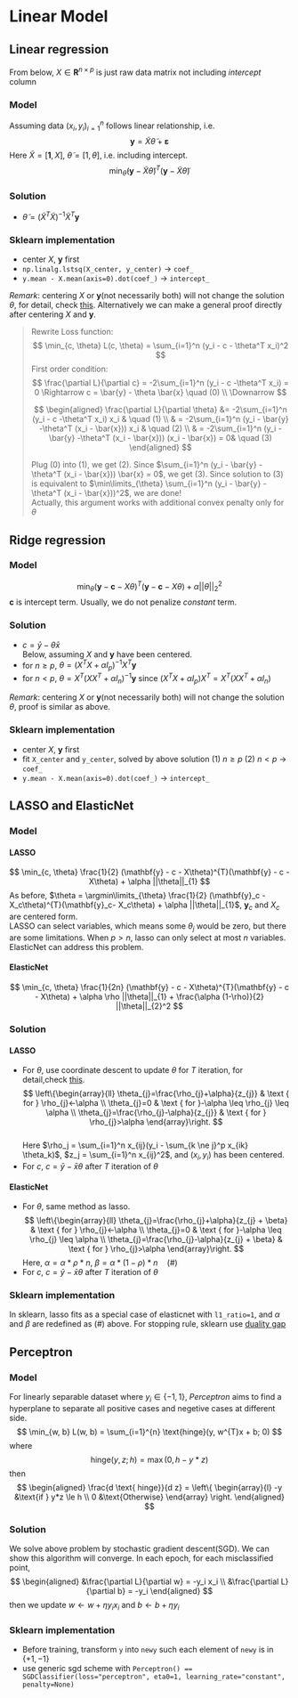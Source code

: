 # Linear Model

## Linear regression
From below, $X \in \mathbf{R}^{n \times p}$ is just raw data matrix not including *intercept* column
### Model
Assuming data $(x_i, y_i)_{i=1}^n$ follows linear relationship, i.e.
$$
    \mathbf{y} = \tilde{X}\tilde{\theta} + \boldsymbol{\varepsilon}
$$
Here $\tilde{X} = [\mathbf{1}, X]$, $\tilde{\theta} = [1, \theta]$, i.e. including intercept.   
$$
    \min_{\tilde{\theta}} (\mathbf{y} - \tilde{X}\tilde{\theta})^{T} (\mathbf{y} - \tilde{X}\tilde{\theta})
$$
### Solution 
- $\tilde{\theta} = (\tilde{X}^{T} \tilde{X})^{-1} \tilde{X}^T \mathbf{y}$  
### Sklearn implementation
- center $X$, $\mathbf{y}$ first
- `np.linalg.lstsq(X_center, y_center)` $\rightarrow$ `coef_`
- `y.mean - X.mean(axis=0).dot(coef_)` $\rightarrow$ `intercept_`  

*Remark*: centering $X$ or $\mathbf{y}$(not necessarily both) will not change the solution $\theta$, for detail, check [this](https://stats.stackexchange.com/a/108862/919). Alternatively we can make a general proof directly after centering $X$ and $\mathbf{y}$.  

>Rewrite Loss function: 
>$$
>    \min_{c, \theta} L(c, \theta) = \sum_{i=1}^n (y_i - c - \theta^T x_i)^2   
>$$
>First order condition:
>$$
>    \frac{\partial L}{\partial c} = -2\sum_{i=1}^n (y_i - c -\theta^T x_i) = 0 \Rightarrow c = \bar{y} - \theta \bar{x} \quad (0) \\
>    \Downarrow
>$$
>
>$$
>\begin{aligned}
>    \frac{\partial L}{\partial \theta} &= -2\sum_{i=1}^n (y_i - c -\theta^T x_i) x_i & \quad (1) \\
>    & = -2\sum_{i=1}^n (y_i - \bar{y} -\theta^T (x_i - \bar{x})) x_i  & \quad (2) \\
>    & = -2\sum_{i=1}^n (y_i - \bar{y} -\theta^T (x_i - \bar{x})) (x_i - \bar{x}) = 0& \quad (3)
>\end{aligned}
>$$
>
>Plug $(0)$ into $(1)$, we get $(2)$. Since $\sum_{i=1}^n (y_i - \bar{y} -\theta^T (x_i - \bar{x})) \bar{x} = 0$, we get $(3)$. Since solution to $(3)$ is equivalent to $\min\limits_{\theta} \sum_{i=1}^n (y_i - \bar{y} - \theta^T (x_i - \bar{x}))^2$, we are done!  
Actually, this argument works with additional convex penalty only for $\theta$



## Ridge regression  
### Model   
$$
    \min_{\theta} (\mathbf{y} - \mathbf{c} - X\theta)^T (\mathbf{y} - \mathbf{c} - X\theta) + \alpha ||\theta||_{2}^{2}
$$
$\mathbf{c}$ is intercept term. Usually, we do not penalize *constant* term.
### Solution
- $c = \bar{y} - \theta \bar{x}$  
Below, assuming $X$ and $\mathbf{y}$ have been centered.
- for $n \ge p$, $\theta = (X^T X + \alpha I_p)^{-1} X^{T} \mathbf{y}$
- for $n < p$, $\theta = X^{T} (X X^T + \alpha I_n)^{-1} \mathbf{y}$  since $(X^{T} X + \alpha I_p) X^{T} = X^{T}(X X^{T} + \alpha I_n)$  

*Remark*: centering $X$ or $\mathbf{y}$(not necessarily both) will not change the solution $\theta$, proof is similar as above.

### Sklearn implementation
- center $X$, $\mathbf{y}$ first
- fit `X_center` and `y_center`, solved by above solution (1) $n \ge p$ (2) $n < p$ $\rightarrow$ `coef_`
- `y.mean - X.mean(axis=0).dot(coef_)` $\rightarrow$ `intercept_`  

## LASSO and ElasticNet
### Model  
#### LASSO
$$
    \min_{c, \theta} \frac{1}{2} (\mathbf{y} - c - X\theta)^{T}(\mathbf{y} - c - X\theta) + \alpha ||\theta||_{1}
$$
As before, $\theta = \argmin\limits_{\theta} \frac{1}{2} (\mathbf{y}_c - X_c\theta)^{T}(\mathbf{y}_c- X_c\theta) + \alpha ||\theta||_{1}$, $\mathbf{y}_c$ and $X_c$ are centered form.  
LASSO can select variables, which means some $\theta_j$ would be zero, but there are some limitations. When $p > n$, lasso can only select at most $n$ variables. ElasticNet can address this problem.
#### ElasticNet
$$
    \min_{c, \theta} \frac{1}{2n} (\mathbf{y} - c - X\theta)^{T}(\mathbf{y} - c - X\theta) + \alpha \rho ||\theta||_{1} + \frac{\alpha (1-\rho)}{2} ||\theta||_{2}^2 
$$    

### Solution
#### LASSO
- For $\theta$, use coordinate descent to update $\theta$ for $T$ iteration, for detail,check [this](https://xavierbourretsicotte.github.io/lasso_derivation.html).  
  $$
    \left\{\begin{array}{ll}
    \theta_{j}=\frac{\rho_{j}+\alpha}{z_{j}} & \text { for } \rho_{j}<-\alpha \\
    \theta_{j}=0 & \text { for }-\alpha \leq \rho_{j} \leq \alpha \\
    \theta_{j}=\frac{\rho_{j}-\alpha}{z_{j}} & \text { for } \rho_{j}>\alpha
    \end{array}\right.
  $$  
  Here $\rho_j = \sum_{i=1}^n x_{ij}(y_i - \sum_{k \ne j}^p x_{ik} \theta_k)$, $z_j = \sum_{i=1}^n x_{ij}^2$, and $(x_i, y_i)$ has been centered.
- For $c$, $c = \bar{y} - \bar{x} \theta$ after $T$ iteration of $\theta$

#### ElasticNet
- For $\theta$, same method as lasso.
  $$
    \left\{\begin{array}{ll}
    \theta_{j}=\frac{\rho_{j}+\alpha}{z_{j} + \beta} & \text { for } \rho_{j}<-\alpha \\
    \theta_{j}=0 & \text { for }-\alpha \leq \rho_{j} \leq \alpha \\
    \theta_{j}=\frac{\rho_{j}-\alpha}{z_{j} + \beta} & \text { for } \rho_{j}>\alpha
    \end{array}\right.
  $$
  Here, $\alpha = \alpha * \rho * n$, $\beta = \alpha * (1 - \rho) * n \quad (\#)$
- For $c$, $c = \bar{y} - \bar{x} \theta$ after $T$ iteration of $\theta$

### Sklearn implementation  
In sklearn, lasso fits as a special case of elasticnet with `l1_ratio=1`, and $\alpha$ and $\beta$ are redefined as $(\#)$ above. For stopping rule, sklearn use [duality gap](https://arxiv.org/abs/1505.03410)

## Perceptron  
### Model
For linearly separable dataset where $y_i \in \{-1, 1\}$, *Perceptron* aims to find a hyperplane to separate all positive cases and negetive cases at different side.  
$$
  \min_{w, b} L(w, b) = \sum_{i=1}^{n} \text{hinge}(y, w^{T}x + b; 0)
$$
where
$$
  \text{hinge}(y, z; h) = \max(0, h - y*z)
$$
then 
$$
\begin{aligned}
  \frac{d \text{ hinge}}{d z} = 
  \left\{
  \begin{array}{l}
  -y  &\text{if } y*z \le h \\
  0   &\text{Otherwise}
  \end{array}
  \right.
\end{aligned}
$$
### Solution
We solve above problem by stochastic gradient descent(SGD). We can show this algorithm will converge.
In each epoch, for each misclassified point,
$$
\begin{aligned}
  &\frac{\partial L}{\partial w} = -y_i  x_i \\
  &\frac{\partial L}{\partial b} = -y_i
\end{aligned}
$$
then we update $w \leftarrow w + \eta y_i x_i$ and $b \leftarrow b + \eta y_i$
### Sklearn implementation  
- Before training, transform `y` into `newy` such each element of `newy` is in $\{+1, -1\}$ 
- use generic sgd scheme with `Perceptron() == SGDClassifier(loss="perceptron", eta0=1, learning_rate="constant", penalty=None)`